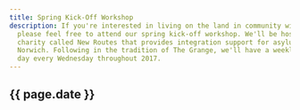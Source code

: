 ```yaml
---
title: Spring Kick-Off Workshop
description: If you're interested in living on the land in community with others,
  please feel free to attend our spring kick-off workshop. We'll be hosting a local
  charity called New Routes that provides integration support for asylum seekers in
  Norwich. Following in the tradition of The Grange, we'll have a weekly volunteer
  day every Wednesday throughout 2017.
---
```


## {{ page.date }}
